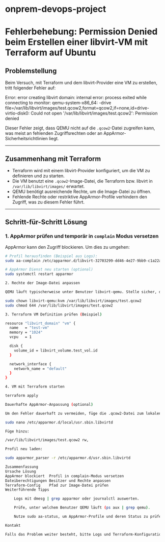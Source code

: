 # onprem-devops-project



# Fehlerbehebung: Permission Denied beim Erstellen einer libvirt-VM mit Terraform auf Ubuntu

## Problemstellung

Beim Versuch, mit Terraform und dem libvirt-Provider eine VM zu erstellen, tritt folgender Fehler auf:

Error: error creating libvirt domain: internal error: process exited while connecting to monitor:
qemu-system-x86_64: -drive file=/var/lib/libvirt/images/test.qcow2,format=qcow2,if=none,id=drive-virtio-disk0:
Could not open '/var/lib/libvirt/images/test.qcow2': Permission denied


Dieser Fehler zeigt, dass QEMU nicht auf die `.qcow2`-Datei zugreifen kann, was meist an fehlenden Zugriffsrechten oder an AppArmor-Sicherheitsrichtlinien liegt.

---

## Zusammenhang mit Terraform

- Terraform wird mit einem libvirt-Provider konfiguriert, um die VM zu definieren und zu starten.
- Die VM benutzt eine `.qcow2`-Image-Datei, die Terraform bzw. libvirt in `/var/lib/libvirt/images/` erwartet.
- QEMU benötigt ausreichende Rechte, um die Image-Datei zu öffnen.
- Fehlende Rechte oder restriktive AppArmor-Profile verhindern den Zugriff, was zu diesem Fehler führt.

---

## Schritt-für-Schritt Lösung

### 1. AppArmor prüfen und temporär in `complain` Modus versetzen

AppArmor kann den Zugriff blockieren. Um dies zu umgehen:

```bash
# Profil herausfinden (Beispiel aus Logs):
sudo aa-complain /etc/apparmor.d/libvirt-32703299-dd46-4e27-9bb9-c1a22aa0ce34

# AppArmor Dienst neu starten (optional)
sudo systemctl restart apparmor

2. Rechte der Image-Datei anpassen

QEMU läuft typischerweise unter Benutzer libvirt-qemu. Stelle sicher, dass dieser Nutzer Zugriff hat:

sudo chown libvirt-qemu:kvm /var/lib/libvirt/images/test.qcow2
sudo chmod 644 /var/lib/libvirt/images/test.qcow2

3. Terraform VM Definition prüfen (Beispiel)

resource "libvirt_domain" "vm" {
  name   = "test-vm"
  memory = "1024"
  vcpu   = 1

  disk {
    volume_id = libvirt_volume.test_vol.id
  }

  network_interface {
    network_name = "default"
  }
}

4. VM mit Terraform starten

terraform apply

Dauerhafte AppArmor-Anpassung (optional)

Um den Fehler dauerhaft zu vermeiden, füge die .qcow2-Datei zum lokalen AppArmor-Profil hinzu:

sudo nano /etc/apparmor.d/local/usr.sbin.libvirtd

Füge hinzu:

/var/lib/libvirt/images/test.qcow2 rw,

Profil neu laden:

sudo apparmor_parser -r /etc/apparmor.d/usr.sbin.libvirtd

Zusammenfassung
Ursache	Lösung
AppArmor blockiert	Profil in complain-Modus versetzen
Dateiberechtigungen	Besitzer und Rechte anpassen
Terraform-Config	Pfad zur Image-Datei prüfen
Weiterführende Tipps

    Logs mit dmesg | grep apparmor oder journalctl auswerten.

    Prüfe, unter welchem Benutzer QEMU läuft (ps aux | grep qemu).

    Nutze sudo aa-status, um AppArmor-Profile und deren Status zu prüfen.

Kontakt

Falls das Problem weiter besteht, bitte Logs und Terraform-Konfiguration bereitstellen.
